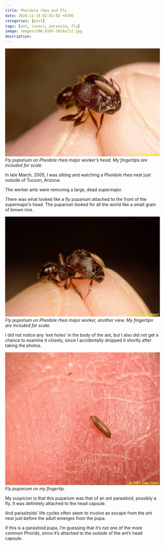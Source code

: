 ```yaml
---
title: Pheidole rhea and Fly
date: 2020-11-14 02:02:02 +0700
categories: [post]
tags: [ant, insect, parasite, fly]
image: images/CRW_0395-1024x712.jpg
description: 
---
```


![picture](images/CRW_0395-1024x712.jpg)
*Fly puparium on _Pheidole rhea_ major worker’s head. My fingertips are included for scale.*

In late March, 2005, I was sitting and watching a _Pheidole_ _rhea_ nest just outside of Tucson, Arizona.

The worker ants were removing a large, dead supermajor.

There was what looked like a fly puparium attached to the front of the supermajor’s head. The puparium looked for all the world like a small grain of brown rice.

![picture](images/CRW_0394-1024x657.jpg)
*Fly puparium on _Pheidole_ _rhea_ major worker, another view. My fingertips are included for scale.*

I did not notice any ‘exit holes’ in the body of the ant, but I also did not get a chance to examine it closely, since I accidentally dropped it shortly after taking the photos.

![picture](images/CRW_0397-1024x874.jpg)
*Fly puparium on my fingertip.*

My _suspicion_ is that this puparium was that of an ant parasitoid, possibly a fly. It was definitely attached to the head capsule.

And parasitoids’ life cycles often seem to involve an escape from the ant nest just before the adult emerges from the pupa.

If this is a parasitoid pupa, I’m guessing that it’s not one of the more common Phorids, since it’s attached to the _outside_ of the ant’s head capsule.